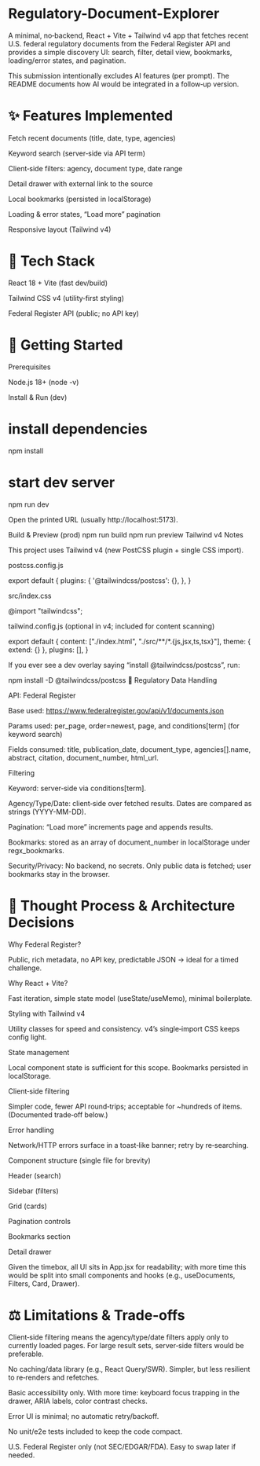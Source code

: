 # Regulatory-Document-Explorer
A minimal, no‑backend, React + Vite + Tailwind v4 app that fetches recent U.S. federal regulatory documents from the Federal Register API and provides a simple discovery UI: search, filter, detail view, bookmarks, loading/error states, and pagination.

This submission intentionally excludes AI features (per prompt). The README documents how AI would be integrated in a follow‑up version.

# ✨ Features Implemented

Fetch recent documents (title, date, type, agencies)

Keyword search (server‑side via API term)

Client‑side filters: agency, document type, date range

Detail drawer with external link to the source

Local bookmarks (persisted in localStorage)

Loading & error states, “Load more” pagination

Responsive layout (Tailwind v4)

# 🧱 Tech Stack

React 18 + Vite (fast dev/build)

Tailwind CSS v4 (utility‑first styling)

Federal Register API (public; no API key)

# 🚀 Getting Started

Prerequisites

Node.js 18+ (node -v)

Install & Run (dev)
# install dependencies
npm install


# start dev server
npm run dev

Open the printed URL (usually http://localhost:5173).

Build & Preview (prod)
npm run build
npm run preview
Tailwind v4 Notes

This project uses Tailwind v4 (new PostCSS plugin + single CSS import).

postcss.config.js

export default {
  plugins: {
    '@tailwindcss/postcss': {},
  },
}

src/index.css

@import "tailwindcss";

tailwind.config.js (optional in v4; included for content scanning)

export default {
  content: ["./index.html", "./src/**/*.{js,jsx,ts,tsx}"],
  theme: { extend: {} },
  plugins: [],
}

If you ever see a dev overlay saying “install @tailwindcss/postcss”, run:

npm install -D @tailwindcss/postcss
🔌 Regulatory Data Handling

API: Federal Register

Base used: https://www.federalregister.gov/api/v1/documents.json

Params used: per_page, order=newest, page, and conditions[term] (for keyword search)

Fields consumed: title, publication_date, document_type, agencies[].name, abstract, citation, document_number, html_url.

Filtering

Keyword: server‑side via conditions[term].

Agency/Type/Date: client‑side over fetched results. Dates are compared as strings (YYYY-MM-DD).

Pagination: “Load more” increments page and appends results.

Bookmarks: stored as an array of document_number in localStorage under regx_bookmarks.

Security/Privacy: No backend, no secrets. Only public data is fetched; user bookmarks stay in the browser.

# 🧠 Thought Process & Architecture Decisions

Why Federal Register?

Public, rich metadata, no API key, predictable JSON → ideal for a timed challenge.

Why React + Vite?

Fast iteration, simple state model (useState/useMemo), minimal boilerplate.

Styling with Tailwind v4

Utility classes for speed and consistency. v4’s single‑import CSS keeps config light.

State management

Local component state is sufficient for this scope. Bookmarks persisted in localStorage.

Client‑side filtering

Simpler code, fewer API round‑trips; acceptable for ~hundreds of items. (Documented trade‑off below.)

Error handling

Network/HTTP errors surface in a toast‑like banner; retry by re‑searching.

Component structure (single file for brevity)

Header (search)

Sidebar (filters)

Grid (cards)

Pagination controls

Bookmarks section

Detail drawer

Given the timebox, all UI sits in App.jsx for readability; with more time this would be split into small components and hooks (e.g., useDocuments, Filters, Card, Drawer).

# ⚖️ Limitations & Trade‑offs

Client‑side filtering means the agency/type/date filters apply only to currently loaded pages. For large result sets, server‑side filters would be preferable.

No caching/data library (e.g., React Query/SWR). Simpler, but less resilient to re‑renders and refetches.

Basic accessibility only. With more time: keyboard focus trapping in the drawer, ARIA labels, color contrast checks.

Error UI is minimal; no automatic retry/backoff.

No unit/e2e tests included to keep the code compact.

U.S. Federal Register only (not SEC/EDGAR/FDA). Easy to swap later if needed.

